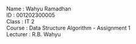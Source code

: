Name     : Wahyu Ramadhan \
ID       : 001202300005 \
Class    : IT 2 \
Course   : Data Structure Algorithm - Assignment 1 \
Lecturer : R.B. Wahyu 